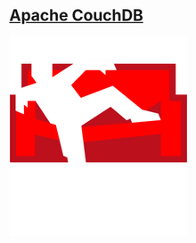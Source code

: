 #  [Apache CouchDB](https://github.com/apache?utf8=%E2%9C%93&query=couchdb)

![CouchDB](images/couch.png)
